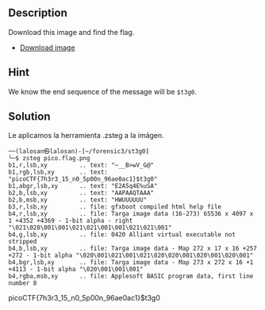 
## Description

Download this image and find the flag.

- [Download image](https://artifacts.picoctf.net/c/215/pico.flag.png)

## Hint

We know the end sequence of the message will be `$t3g0`.

##  Solution 

Le aplicamos la herramienta .zsteg a la imágen. 



```
──(lalosan㉿lalosan)-[~/forensic3/st3g0]
└─$ zsteg pico.flag.png               
b1,r,lsb,xy         .. text: "~__B>wV_G@"
b1,rgb,lsb,xy       .. text: "picoCTF{7h3r3_15_n0_5p00n_96ae0ac1}$t3g0"                                       
b1,abgr,lsb,xy      .. text: "E2A5q4E%uSA"
b2,b,lsb,xy         .. text: "AAPAAQTAAA"
b2,b,msb,xy         .. text: "HWUUUUUU"
b3,r,lsb,xy         .. file: gfxboot compiled html help file                                                  
b4,r,lsb,xy         .. file: Targa image data (16-273) 65536 x 4097 x 1 +4352 +4369 - 1-bit alpha - right "\021\020\001\001\021\021\001\001\021\021\001"             
b4,g,lsb,xy         .. file: 0420 Alliant virtual executable not stripped                                     
b4,b,lsb,xy         .. file: Targa image data - Map 272 x 17 x 16 +257 +272 - 1-bit alpha "\020\001\021\001\021\020\020\001\020\001\020\001"                         
b4,bgr,lsb,xy       .. file: Targa image data - Map 273 x 272 x 16 +1 +4113 - 1-bit alpha "\020\001\001\001"  
b4,rgba,msb,xy      .. file: Applesoft BASIC program data, first line number 8 
```

picoCTF{7h3r3_15_n0_5p00n_96ae0ac1}$t3g0
